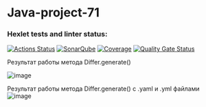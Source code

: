 # Java-project-71
### Hexlet tests and linter status:
[![Actions Status](https://github.com/maruseevvlad/java-project-71/actions/workflows/hexlet-check.yml/badge.svg)](https://github.com/maruseevvlad/java-project-71/actions)
[![SonarQube](https://github.com/maruseevvlad/java-project-71/actions/workflows/build.yml/badge.svg)](https://github.com/maruseevvlad/java-project-71/actions/workflows/build.yml)
[![Coverage](https://sonarcloud.io/api/project_badges/measure?project=maruseevvlad_java-project-71&metric=coverage)](https://sonarcloud.io/summary/new_code?id=maruseevvlad_java-project-71)
[![Quality Gate Status](https://sonarcloud.io/api/project_badges/measure?project=maruseevvlad_java-project-71&metric=alert_status)](https://sonarcloud.io/summary/new_code?id=maruseevvlad_java-project-71)


Результат работы метода Differ.generate()

![image](https://github.com/user-attachments/assets/5ff472df-274a-458d-a8f7-607bd6a84809)

Результат работы метода Differ.generate() c .yaml и .yml файлами
![image](https://github.com/user-attachments/assets/e5bde44e-ab48-4d2a-8e10-17cd46ee5451)

